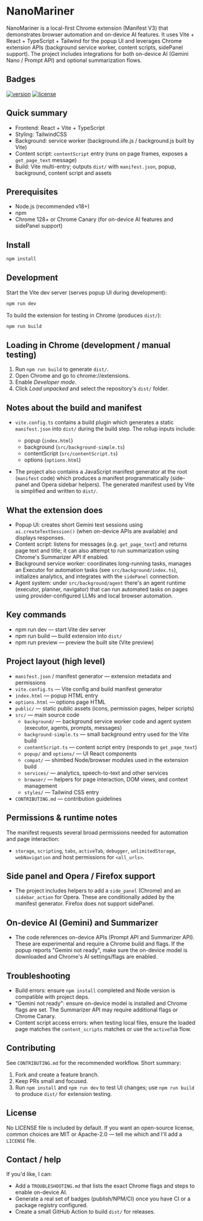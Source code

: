 # NanoMariner

NanoMariner is a local-first Chrome extension (Manifest V3) that demonstrates browser automation and on-device AI features. It uses Vite + React + TypeScript + Tailwind for the popup UI and leverages Chrome extension APIs (background service worker, content scripts, sidePanel support). The project includes integrations for both on-device AI (Gemini Nano / Prompt API) and optional summarization flows.

Badges
------
[![version](https://img.shields.io/badge/version-0.1.0-lightgrey)](#) [![license](https://img.shields.io/badge/license-MIT-blue)](#)

Quick summary
-------------
- Frontend: React + Vite + TypeScript
- Styling: TailwindCSS
- Background: service worker (background.iife.js / background.js built by Vite)
- Content script: `contentScript` entry (runs on page frames, exposes a `get_page_text` message)
- Build: Vite multi-entry; outputs `dist/` with `manifest.json`, popup, background, content script and assets

Prerequisites
-------------
- Node.js (recommended v18+)
- npm
- Chrome 128+ or Chrome Canary (for on-device AI features and sidePanel support)

Install
-------
```bash
npm install
```

Development
-----------
Start the Vite dev server (serves popup UI during development):

```bash
npm run dev
```

To build the extension for testing in Chrome (produces `dist/`):

```bash
npm run build
```

Loading in Chrome (development / manual testing)
-----------------------------------------------
1. Run `npm run build` to generate `dist/`.
2. Open Chrome and go to chrome://extensions.
3. Enable *Developer mode*.
4. Click *Load unpacked* and select the repository's `dist/` folder.

Notes about the build and manifest
----------------------------------
- `vite.config.ts` contains a build plugin which generates a static `manifest.json` into `dist/` during the build step. The rollup inputs include:
  - popup (`index.html`)
  - background (`src/background-simple.ts`)
  - contentScript (`src/contentScript.ts`)
  - options (`options.html`)

- The project also contains a JavaScript manifest generator at the root (`manifest` code) which produces a manifest programmatically (side-panel and Opera sidebar helpers). The generated manifest used by Vite is simplified and written to `dist/`.

What the extension does
----------------------
- Popup UI: creates short Gemini text sessions using `ai.createTextSession()` (when on-device APIs are available) and displays responses.
- Content script: listens for messages (e.g. `get_page_text`) and returns page text and title; it can also attempt to run summarization using Chrome's Summarizer API if enabled.
- Background service worker: coordinates long-running tasks, manages an Executor for automation tasks (see `src/background/index.ts`), initializes analytics, and integrates with the `sidePanel` connection.
- Agent system: under `src/background/agent` there's an agent runtime (executor, planner, navigator) that can run automated tasks on pages using provider-configured LLMs and local browser automation.

Key commands
------------
- npm run dev — start Vite dev server
- npm run build — build extension into `dist/`
- npm run preview — preview the built site (Vite preview)

Project layout (high level)
--------------------------
- `manifest.json` / manifest generator — extension metadata and permissions
- `vite.config.ts` — Vite config and build manifest generator
- `index.html` — popup HTML entry
- `options.html` — options page HTML
- `public/` — static public assets (icons, permission pages, helper scripts)
- `src/` — main source code
  - `background/` — background service worker code and agent system (executor, agents, prompts, messages)
  - `background-simple.ts` — small background entry used for the Vite build
  - `contentScript.ts` — content script entry (responds to `get_page_text`)
  - `popup/` and `options/` — UI React components
  - `compat/` — shimbed Node/browser modules used in the extension build
  - `services/` — analytics, speech-to-text and other services
  - `browser/` — helpers for page interaction, DOM views, and context management
  - `styles/` — Tailwind CSS entry
- `CONTRIBUTING.md` — contribution guidelines

Permissions & runtime notes
---------------------------
The manifest requests several broad permissions needed for automation and page interaction:
- `storage`, `scripting`, `tabs`, `activeTab`, `debugger`, `unlimitedStorage`, `webNavigation` and host permissions for `<all_urls>`.

Side panel and Opera / Firefox support
-------------------------------------
- The project includes helpers to add a `side_panel` (Chrome) and an `sidebar_action` for Opera. These are conditionally added by the manifest generator. Firefox does not support sidePanel.

On-device AI (Gemini) and Summarizer
-----------------------------------
- The code references on-device APIs (Prompt API and Summarizer API). These are experimental and require a Chrome build and flags. If the popup reports "Gemini not ready", make sure the on-device model is downloaded and Chrome's AI settings/flags are enabled.

Troubleshooting
---------------
- Build errors: ensure `npm install` completed and Node version is compatible with project deps.
- "Gemini not ready": ensure on-device model is installed and Chrome flags are set. The Summarizer API may require additional flags or Chrome Canary.
- Content script access errors: when testing local files, ensure the loaded page matches the `content_scripts` matches or use the `activeTab` flow.

Contributing
------------
See `CONTRIBUTING.md` for the recommended workflow. Short summary:

1. Fork and create a feature branch.
2. Keep PRs small and focused.
3. Run `npm install` and `npm run dev` to test UI changes; use `npm run build` to produce `dist/` for extension testing.

License
-------
No LICENSE file is included by default. If you want an open-source license, common choices are MIT or Apache-2.0 — tell me which and I'll add a `LICENSE` file.

Contact / help
---------------
If you'd like, I can:
- Add a `TROUBLESHOOTING.md` that lists the exact Chrome flags and steps to enable on-device AI.
- Generate a real set of badges (publish/NPM/CI) once you have CI or a package registry configured.
- Create a small GitHub Action to build `dist/` for releases.

